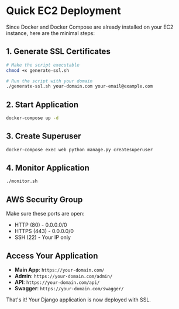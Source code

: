 # Quick EC2 Deployment

Since Docker and Docker Compose are already installed on your EC2 instance, here are the minimal steps:

## 1. Generate SSL Certificates

```bash
# Make the script executable
chmod +x generate-ssl.sh

# Run the script with your domain
./generate-ssl.sh your-domain.com your-email@example.com
```

## 2. Start Application

```bash
docker-compose up -d
```

## 3. Create Superuser

```bash
docker-compose exec web python manage.py createsuperuser
```

## 4. Monitor Application

```bash
./monitor.sh
```

## AWS Security Group

Make sure these ports are open:
- HTTP (80) - 0.0.0.0/0
- HTTPS (443) - 0.0.0.0/0
- SSH (22) - Your IP only

## Access Your Application

- **Main App**: `https://your-domain.com/`
- **Admin**: `https://your-domain.com/admin/`
- **API**: `https://your-domain.com/api/`
- **Swagger**: `https://your-domain.com/swagger/`

That's it! Your Django application is now deployed with SSL. 